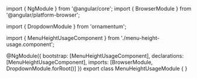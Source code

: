 import { NgModule } from '@angular/core';
import { BrowserModule } from '@angular/platform-browser';
  
import { DropdownModule } from 'ornamentum';
  
import { MenuHeightUsageComponent } from './menu-height-usage.component';

@NgModule({
 bootstrap: [MenuHeightUsageComponent],
 declarations: [MenuHeightUsageComponent],
 imports: [BrowserModule, DropdownModule.forRoot()]
})
export class MenuHeightUsageModule {
}

